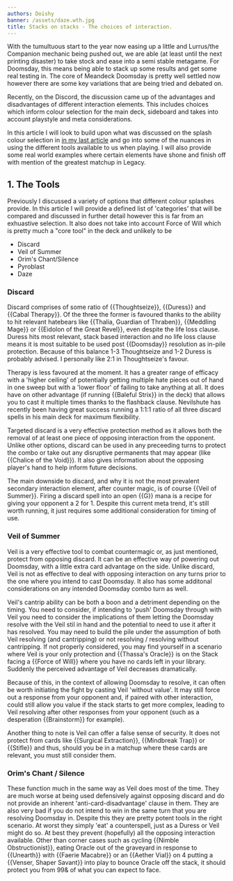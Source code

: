 ```yaml
---
authors: Doishy
banner: /assets/daze.wth.jpg
title: Stacks on stacks - The choices of interaction.
---
```


With the tumultuous start to the year now easing up a little and
Lurrus/the Companion mechanic being pushed out, we are able (at
least until the next printing disaster) to take stock and ease
into a semi stable metagame. For Doomsday, this means being able
to stack up some results and get some real testing in. The core
of Meandeck Doomsday is pretty well settled now however there are
some key variations that are being tried and debated on.

Recently, on the Discord, the discussion came up of the advantages
and disadvantages of different interaction elements. This includes
choices which inform colour selection for the main deck, sideboard
and takes into account playstyle and meta considerations. 

In this article I will look to build upon what was discussed on 
the splash colour selection in [in my last article](/articles/2020/03/22/ddfaqs/) 
and go into some of the nuances in using the different tools 
available to us when playing. I will also provide some real world 
examples where certain elements have shone and finish off with 
mention of the greatest matchup in Legacy.

## 1. The Tools

Previously I discussed a variety of options that different colour
splashes provide. In this article I will provide a defined list
of 'categories' that will be compared and discussed in further
detail however this is far from an exhuastive selection. It 
also does not take into account Force of Will which is pretty 
much a "core tool" in the deck and unlikely to be 

   - Discard
   - Veil of Summer
   - Orim's Chant/Silence
   - Pyroblast
   - Daze


### Discard

Discard comprises of some ratio of {{Thoughtseize}}, {{Duress}} and
{{Cabal Therapy}}. Of the three the former is favoured thanks to the
ability to hit relevant hatebears like {{Thalia, Guardian of Thraben}},
{{Meddling Mage}} or {{Eidolon of the Great Revel}}, even despite the 
life loss clause. Duress hits most relevant, stack based interaction
and no life loss clause means it is most suitable to be used post
{{Doomsday}} resolution as in-pile protection. Because of this balance
1-3 Thoughtseize and 1-2 Duress is probably advised. I personally like
2:1 in Thoughtseize's favour. 

Therapy is less favoured at the moment. It has a greater range of efficacy
with a 'higher ceiling' of potentially getting multiple hate pieces out of
hand in one sweep but with a 'lower floor' of failing to take anything at
all. It does have on other advantage (if running {{Baleful Strix}} in the
deck) that allows you to cast it multiple times thanks to the flashback
clause. Nevilshute has recently been having great success running a 
1:1:1 ratio of all three discard spells in his main deck for maximum 
flexibility.

Targeted discard is a very effective protection method as it allows both
the removal of at least one piece of opposing interaction from the 
opponent. Unlike other options, discard can be used in any preceeding
turns to protect the combo or take out any disruptive permanents that
may appear (like {{Chalice of the Void}}). It also gives information
about the opposing player's hand to help inform future decisions. 

The main downside to discard, and why it is not the most prevalent
secondary interaction element, after counter magic, is of course {{Veil
of Summer}}. Firing a discard spell into an open {{G}} mana is a recipe
for giving your opponent a 2 for 1. Despite this current meta trend, 
it's still worth running, it just requires some additional consideration
for timing of use.


### Veil of Summer

Veil is a very effective tool to combat countermagic or, as just mentioned,
protect from opposing discard. It can be an effective way of powering out
Doomsday, with a little extra card advantage on the side. Unlike discard,
Veil is not as effective to deal with opposing interaction on any turns 
prior to the one where you intend to cast Doomsday. It also has some additonal
considerations on any intended Doomsday combo turn as well. 

Veil's cantrip ability can be both a boon and a detriment depending on the timing.
You need to consider, if intending to 'push' Doomsday through with Veil you need
to consider the implications of them letting the Doomsday resolve with the Veil
stil in hand and the potential to need to use it after it has resolved. You may
need to build the pile under the assumption of both Veil resolving (and 
cantripping) or not resolving / resolving without cantripping. If not properly
considered, you may find yourself in a scenario where Veil is your only protection
and {{Thassa's Oracle}} is on the Stack facing a {{Force of Will}} where you have
no cards left in your library. Suddenly the perceived advantage of Veil decreases
dramatically.

Because of this, in the context of allowing Doomsday to resolve, it can often be worth
initiating the fight by casting Veil 'without value'. It may still force out a response
from your opponent and, if paired with other interaction, could still allow you value
if the stack starts to get more complex, leading to Veil resolving after other
responses from your opponent (such as a desperation {{Brainstorm}} for example).

Another thing to note is Veil can offer a false sense of security. It does not protect
from cards like {{Surgical Extraction}}, {{Mindbreak Trap}} or {{Stifle}} and thus, 
should you be in a matchup where these cards are relevant, you must still consider them.


### Orim's Chant / Silence

These function much in the same way as Veil does most of the time. They are much worse
at being used defensively against opposing discard and do not provide an inherent
'anti-card-disadvantage' clause in them. They are also very bad if you do not intend
to win in the same turn that you are resolving Doomsday in. Despite this they are
pretty potent tools in the right scenario. At worst they simply 'eat' a counterspell, 
just as a Duress or Veil might do so. At best they prevent (hopefully) all the opposing
interaction available. Other than corner cases such as cycling {{Nimble Obstructionist}},
eating Oracle out of the graveyard in response to {{Unearth}} with {{Faerie Macabre}} or
an {{Aether Vial}} on 4 putting a {{Venser, Shaper Savant}} into play to bounce Oracle
off the stack, it should protect you from 99& of what you can expect to face.

